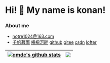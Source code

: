 <h1>Hi! 🥳 My name is konan!</h1>

### About me

- notre1024@163.com
- [千帆暮雨](https://qiandao.space) [梧桐河畔](https://qmdc.github.io) [github](https://github.com/qmdc) [gitee](https://gitee.com/notre) [csdn](https://blog.csdn.net/m0_57538148) [lofter](https://notre1024.lofter.com)


| <a href="https://github.com/qmdc/qmdc"><img align="center" src="https://github-readme-stats-git-masterrstaa-rickstaa.vercel.app/api?username=qmdc&show_icons=true&include_all_commits=true&theme=buefy&hide_border=true" alt="qmdc's github stats" /></a> | <a href="https://github.com/qmdc/qmdc"><img align="center" src="https://github-readme-stats-git-masterrstaa-rickstaa.vercel.app/api/top-langs/?username=qmdc&layout=compact&theme=buefy&hide_border=true" /></a> |
| ------------- | ------------- |
<!--
#### Top Repositories


<a href="https://github.com/qmdc/exhale">
  <img align="center" src="https://github-readme-stats-git-masterrstaa-rickstaa.vercel.app/api/pin/?username=qmdc&repo=exhale&theme=buefy" />
</a>
<a href="https://github.com/qmdc/backup-cavy">
  <img align="center" src="https://github-readme-stats-git-masterrstaa-rickstaa.vercel.app/api/pin/?username=qmdc&repo=backup-cavy&theme=buefy" />
</a>

<br />
-->
